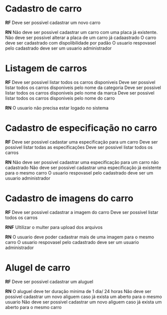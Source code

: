 # Cadastro de carro
**RF**
Deve ser possivel cadastrar um novo carro

**RN**
Não deve ser possivel cadastrar um carro com uma placa já existente.
Não deve ser possivel alterar a placa de um carro já cadaastrado
O carro deve ser cadastrado com dispolibilidade por padão
O usuario respovasel pelo cadastrado deve ser um usuario administrador



# Listagem de carros
**RF**
Deve ser possivel listar todos os carros disponiveis 
Deve ser possivel listar todos os carros disponiveis pelo nome da categoria
Deve ser possivel listar todos os carros disponiveis pelo nome da marca
Deve ser possivel listar todos os carros disponiveis pelo nome do carro

**RN**
O usuario não precisa estar logado no sistema 



# Cadastro de especificação no carro
**RF**
Deve ser possivel cadastar uma especificação para um carro
Deve ser possivel listar todas as especificações
Deve ser possivel listar todos os carros


**RN**
Não deve ser possivel cadastrar uma especificação para um carro não cadastrado
Não deve ser possivel cadastrar uma especificação já existente para o mesmo carro
O usuario respovasel pelo cadastrado deve ser um usuario administrador



# Cadastro de imagens do carro
**RF**
Deve ser possivel cadastrar a imagem do carro
Deve ser possivel listar todos os carros

**RNF**
Ultilizar o multer para upload dos arquivos


**RN**
O usuario deve poder cadastrar mais de uma imagem para o mesmo carro
O usuario respovasel pelo cadastrado deve ser um usuario administrador



# Alugel de carro
**RF**
Deve ser possivel cadastrar um aluguel

**RN**
O aluguel deve ter duração minima de 1 dia/ 24 horas
Não deve ser possivel cadastrar um novo aliguem caso já exista um aberto para o mesmo usuario
Não deve ser possivel cadastrar um novo aliguem caso já exista um aberto para o mesmo carro




